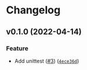 # Changelog

<!--next-version-placeholder-->

## v0.1.0 (2022-04-14)
### Feature
* Add unittest ([#3](https://github.com/bohan-amplitude/Amplitude-Python/issues/3)) ([`4ece36d`](https://github.com/bohan-amplitude/Amplitude-Python/commit/4ece36d6cf68ffefacff7cce3bf3dbfe77aa00da))
